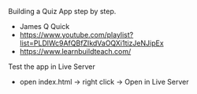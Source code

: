 Building a Quiz App step by step.
- James Q Quick
- https://www.youtube.com/playlist?list=PLDlWc9AfQBfZIkdVaOQXi1tizJeNJipEx
- https://www.learnbuildteach.com/

Test the app in Live Server
- open index.html   ->  right click ->  Open in Live Server